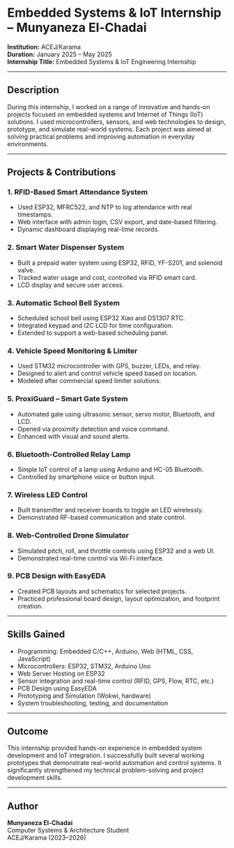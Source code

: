 # Embedded Systems & IoT Internship – Munyaneza El-Chadai

**Institution:** ACEJ/Karama  
**Duration:** January 2025 – May 2025  
**Internship Title:** Embedded Systems & IoT Engineering Internship  

---

##  Description

During this internship, I worked on a range of innovative and hands-on projects focused on embedded systems and Internet of Things (IoT) solutions. I used microcontrollers, sensors, and web technologies to design, prototype, and simulate real-world systems. Each project was aimed at solving practical problems and improving automation in everyday environments.

---

## Projects & Contributions

### 1. RFID-Based Smart Attendance System
- Used ESP32, MFRC522, and NTP to log attendance with real timestamps.
- Web interface with admin login, CSV export, and date-based filtering.
- Dynamic dashboard displaying real-time records.

### 2. Smart Water Dispenser System
- Built a prepaid water system using ESP32, RFID, YF-S201, and solenoid valve.
- Tracked water usage and cost, controlled via RFID smart card.
- LCD display and secure user access.

### 3. Automatic School Bell System
- Scheduled school bell using ESP32 Xiao and DS1307 RTC.
- Integrated keypad and I2C LCD for time configuration.
- Extended to support a web-based scheduling panel.

### 4. Vehicle Speed Monitoring & Limiter
- Used STM32 microcontroller with GPS, buzzer, LEDs, and relay.
- Designed to alert and control vehicle speed based on location.
- Modeled after commercial speed limiter solutions.

### 5. ProxiGuard – Smart Gate System
- Automated gate using ultrasonic sensor, servo motor, Bluetooth, and LCD.
- Opened via proximity detection and voice command.
- Enhanced with visual and sound alerts.

### 6. Bluetooth-Controlled Relay Lamp
- Simple IoT control of a lamp using Arduino and HC-05 Bluetooth.
- Controlled by smartphone voice or button input.

### 7. Wireless LED Control
- Built transmitter and receiver boards to toggle an LED wirelessly.
- Demonstrated RF-based communication and state control.

### 8. Web-Controlled Drone Simulator
- Simulated pitch, roll, and throttle controls using ESP32 and a web UI.
- Demonstrated real-time control via Wi-Fi interface.

### 9. PCB Design with EasyEDA
- Created PCB layouts and schematics for selected projects.
- Practiced professional board design, layout optimization, and footprint creation.

---

## Skills Gained

- Programming: Embedded C/C++, Arduino, Web (HTML, CSS, JavaScript)
- Microcontrollers: ESP32, STM32, Arduino Uno
- Web Server Hosting on ESP32
- Sensor integration and real-time control (RFID, GPS, Flow, RTC, etc.)
- PCB Design using EasyEDA
- Prototyping and Simulation (Wokwi, hardware)
- System troubleshooting, testing, and documentation

---

##  Outcome

This internship provided hands-on experience in embedded system development and IoT integration. I successfully built several working prototypes that demonstrate real-world automation and control systems. It significantly strengthened my technical problem-solving and project development skills.

---

##  Author

**Munyaneza El-Chadai**  
Computer Systems & Architecture Student  
ACEJ/Karama (2023–2026)

